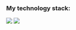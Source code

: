 ### My technology stack:

<img src="https://img.shields.io/badge/HTML-fdf4e3?style=for-the-badge&logo=HTML5&logoColor=#A52A2A">
<img src="https://img.shields.io/badge/CSS-0000FF?style=for-the-badge&logo=HTML5&logoColor=#A52A2A">

  

